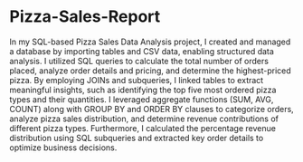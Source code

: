 # Pizza-Sales-Report
In my SQL-based Pizza Sales Data Analysis project, I created and managed a database by importing tables and CSV data, enabling structured data analysis. I utilized SQL queries to calculate the total number of orders placed, analyze order details and pricing, and determine the highest-priced pizza. By employing JOINs and subqueries, I linked tables to extract meaningful insights, such as identifying the top five most ordered pizza types and their quantities. I leveraged aggregate functions (SUM, AVG, COUNT) along with GROUP BY and ORDER BY clauses to categorize orders, analyze pizza sales distribution, and determine revenue contributions of different pizza types. Furthermore, I calculated the percentage revenue distribution using SQL subqueries and extracted key order details to optimize business decisions.
